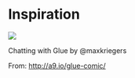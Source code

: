 # Inspiration

![](https://db-feed.s3.amazonaws.com/legacy/shot_2020_05_10_09_20_57-1589116965391.png)

Chatting with Glue by @maxkriegers

From: http://a9.io/glue-comic/